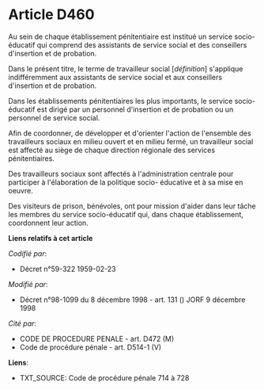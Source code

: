 # Article D460

Au sein de chaque établissement pénitentiaire est institué un service socio-éducatif qui comprend des assistants de service
social et des conseillers d'insertion et de probation.

Dans le présent titre, le terme de travailleur social [*définition*] s'applique indifféremment aux assistants de service
social et aux conseillers d'insertion et de probation.

Dans les établissements pénitentiaires les plus importants, le service socio-éducatif est dirigé par un personnel d'insertion
et de probation ou un personnel de service social.

Afin de coordonner, de développer et d'orienter l'action de l'ensemble des travailleurs sociaux en milieu ouvert et en milieu
fermé, un travailleur social est affecté au siège de chaque direction régionale des services pénitentiaires.

Des travailleurs sociaux sont affectés à l'administration centrale pour participer à l'élaboration de la politique socio-
éducative et à sa mise en oeuvre.

Des visiteurs de prison, bénévoles, ont pour mission d'aider dans leur tâche les membres du service socio-éducatif qui, dans
chaque établissement, coordonnent leur action.

**Liens relatifs à cet article**

_Codifié par_:

  - Décret n°59-322 1959-02-23

_Modifié par_:

  - Décret n°98-1099 du 8 décembre 1998 - art. 131 () JORF 9 décembre 1998

_Cité par_:

  - CODE DE PROCEDURE PENALE - art. D472 (M)
  - Code de procédure pénale - art. D514-1 (V)

**Liens**:

  - TXT_SOURCE: Code de procédure pénale 714 à 728
